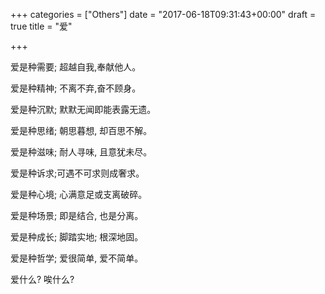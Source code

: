 +++
categories = ["Others"]
date = "2017-06-18T09:31:43+00:00"
draft = true
title = "爱"

+++


爱是种需要; 超越自我,奉献他人。

爱是种精神; 不离不弃,奋不顾身。

爱是种沉默; 默默无闻即能表露无遗。

爱是种思绪; 朝思暮想, 却百思不解。

爱是种滋味; 耐人寻味, 且意犹未尽。

爱是种诉求;可遇不可求则成奢求。

爱是种心境; 心满意足或支离破碎。

爱是种场景; 即是结合, 也是分离。

爱是种成长; 脚踏实地; 根深地固。

爱是种哲学; 爱很简单, 爱不简单。

爱什么? 唉什么?